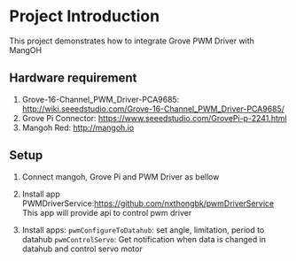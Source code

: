 # Project Introduction

This project demonstrates how to integrate Grove PWM Driver with MangOH
## Hardware requirement
  1. Grove-16-Channel_PWM_Driver-PCA9685: http://wiki.seeedstudio.com/Grove-16-Channel_PWM_Driver-PCA9685/
  2. Grove Pi Connector: https://www.seeedstudio.com/GrovePi-p-2241.html
  3. Mangoh Red: http://mangoh.io

## Setup
  1. Connect mangoh, Grove Pi and PWM Driver as bellow
  2. Install app PWMDriverService:https://github.com/nxthongbk/pwmDriverService
    This app will provide api to control pwm driver
  
  3. Install apps: 
    `pwmConfigureToDatahub`: set angle, limitation, period to datahub
    `pwmControlServo`:  Get notification when data is changed in datahub and control servo motor 

